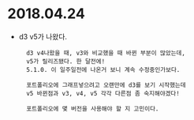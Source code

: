 # 2018.04.24

- d3 v5가 나왔다.

        d3 v4나왔을 때, v3와 비교했을 때 바뀐 부분이 많았는데,
        v5가 릴리즈됐다. 한 달전에!
        5.1.0. 이 일주일전에 나온거 보니 계속 수정중인가보다.

        포트폴리오에 그래프넣으려고 오랜만에 d3를 보기 시작했는데
        v5 바뀐점과 v3, v4, v5 각각 다른점 좀 숙지해야겠다!

        포트폴리오에 몇 버전을 사용해야 할 지 고민이다.



